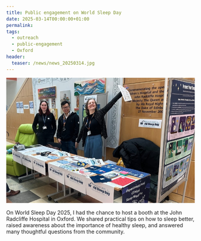 ```yaml
---
title: Public engagement on World Sleep Day
date: 2025-03-14T00:00:00+01:00
permalink:
tags:
  - outreach
  - public-engagement
  - Oxford
header:
  teaser: /news/news_20250314.jpg
---
```

![](/images/news/news_20250314.jpg)

On World Sleep Day 2025, I had the chance to host a booth at the John Radcliffe Hospital in Oxford.
We shared practical tips on how to sleep better, raised awareness about the importance of healthy sleep, and answered many thoughtful questions from the community.